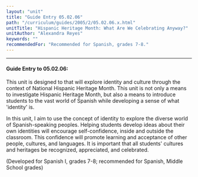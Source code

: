 ```yaml
---
layout: "unit"
title: "Guide Entry 05.02.06"
path: "/curriculum/guides/2005/2/05.02.06.x.html"
unitTitle: "Hispanic Heritage Month: What Are We Celebrating Anyway?"
unitAuthor: "Alexandra Reyes"
keywords: ""
recommendedFor: "Recommended for Spanish, grades 7-8."
---
```

<body>
<hr/>
<h4>
Guide Entry to 05.02.06:
</h4>
<p>
This unit is designed to that will explore identity and culture through the context of National Hispanic Heritage Month.  This unit is not only a means to investigate Hispanic Heritage Month, but also a means to introduce students to the vast world of Spanish while developing a sense of what 'identity' is.
</p>
<p>
In this unit, I aim to use the concept of identity to explore the diverse world of Spanish-speaking peoples.  Helping students develop ideas about their own identities will encourage self-confidence, inside and outside the classroom.  This confidence will promote learning and acceptance of other people, cultures, and languages.  It is important that all students' cultures and heritages be recognized, appreciated, and celebrated.
</p>
<p>
(Developed for Spanish I, grades 7-8; recommended for Spanish, Middle School grades)
</p>
</body>
